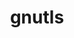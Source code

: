 ---
title: "gnutls"
layout: cache
categories: [package, develop-2024-02-04]
meta: {"versions": ["3.7.8"], "compilers": ["gcc@=7.5.0"], "oss": ["ubuntu18.04"], "platforms": ["linux"], "targets": ["x86_64_v3"], "stacks": ["developer-tools", "root"], "num_specs": 1, "num_specs_by_stack": {"root": 1, "developer-tools": 1}}
spec_details: [{"hash": "llbvu2e3rh42z6tetbm6qmvdhu4y3p6j", "compiler": "gcc@=7.5.0", "versions": ["3.7.8"], "os": "ubuntu18.04", "platform": "linux", "target": "x86_64_v3", "variants": ["build_system=autotools", "~guile", "+zlib"], "stacks": ["root", "developer-tools"], "size": "-", "tarball": "https://binaries.spack.io/releases/develop-2024-02-04/build_cache/linux-ubuntu18.04-x86_64_v3/gcc-7.5.0/gnutls-3.7.8/linux-ubuntu18.04-x86_64_v3-gcc-7.5.0-gnutls-3.7.8-llbvu2e3rh42z6tetbm6qmvdhu4y3p6j.spack"}]
---
